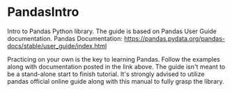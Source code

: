 # PandasIntro
Intro to Pandas Python library.  The guide is based on Pandas User Guide documentation.
Pandas Documentation: https://pandas.pydata.org/pandas-docs/stable/user_guide/index.html

Practicing on your own is the key to learning Pandas.  Follow the examples along with documentation posted in the link above.  The guide isn't meant to be a stand-alone start to finish tutorial.  It's strongly advised to utilize pandas official online guide along with this manual to fully grasp the library.
